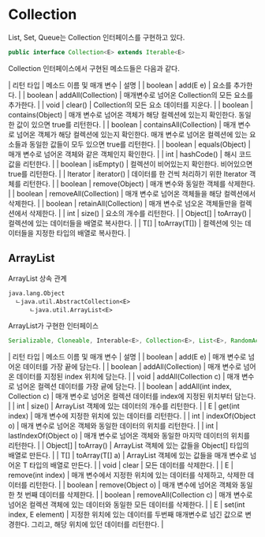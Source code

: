 # Collection

List, Set, Queue는 Collection 인터페이스를 구현하고 있다.

```java
public interface Collection<E> extends Iterable<E>
```

Collection 인터페이스에서 구현된 메소드들은 다음과 같다.

| 리턴 타입 | 메소드 이름 및 매개 변수  | 설명 |
| boolean  | add(E e)                | 요소를 추가한다. |
| boolean  | addAll(Collection)      | 매개변수로 넘어온 Collection의 모든 요소를 추가한다. |
| void     | clear()                 | Collection의 모든 요소 데이터를 지운다. |
| boolean  | contains(Object)        | 매개 변수로 넘어온 객체가 해당 컬렉션에 있는지 확인한다. 동일한 값이 있으면 true를 리턴한다. |
| boolean  | containsAll(Collection) | 매개 변수로 넘어온 객체가 해당 컬렉션에 있는지 확인한다. 매개 변수로 넘어온 컬렉션에 있는 요소들과 동일한 값들이 모두 있으면 true를 리턴한다. |
| boolean  | equals(Object)          | 매개 변수로 넘어온 객체와 같은 객체인지 확인한다. |
| int      | hashCode()              | 해시 코드값을 리턴한다. |
| boolean  | isEmpty()               | 컬렉션이 비어있는지 확인한다. 비어있으면 true를 리턴한다. |
| Iterator | iterator()              | 데이터를 한 건씩 처리하기 위한 Iterator 객체를 리턴한다. |
| boolean  | remove(Object)          | 매개 변수와 동일한 객체를 삭제한다. |
| boolean  | removeAll(Collection)   | 매개 변수로 넘어온 객체들을 해당 컬렉션에서 삭제한다. |
| boolean  | retainAll(Collection)   | 매개 변수로 넘오온 객체들만을 컬렉션에서 삭제한다. |
| int      | size()                  | 요소의 개수를 리턴한다. |
| Object[] | toArray()               | 컬렉션에 있는 데이터들을 배열로 복사한다. |
| <T> T[]  | toArray(T[])            | 컬렉션에 잇는 데이터들을 지정한 타입의 배열로 복사한다. |

## ArrayList

ArrayList 상속 관계

```
java.lang.Object
  ㄴjava.util.AbstractCollection<E>
      ㄴjava.util.ArrayList<E>
```

ArrayList가 구현한 인터페이스

```java
Serializable, Cloneable, Interable<E>, Collection<E>, List<E>, RandomAccess
```

| 리턴 타입 | 메소드 이름 및 매개 변수                       | 설명                                                                   |
| boolean  | add(E e)                                     | 매개 변수로 넘어온 데이터를 가장 끝에 담는다. |
| boolean  | addAll(Collection)                           | 매개 변수로 넘어온 데이터를 지정된 index 위치에 담는다. |
| void     | addAll(Collection<? extends E> c)            | 매개 변수로 넘어온 컬렉션 데이터를 가장 긑에 담는다. |
| boolean  | addAll(int index, Collection<? extends E> c) | 매개 변수로 넘어온 컬렉션 데이터를 index에 지정된 위치부터 담는다. |
| int      | size()                                       | ArrayList 객체에 있는 데이터의 개수를 리턴한다. |
| E         | get(int index)                              | 매개 변수에 지정한 위치에 있는 데이터를 리턴한다. |
| int       | indexOf(Object o)                           | 매개 변수로 넘어온 객체와 동일한 데이터의 위치를 리턴한다. |
| int       | lastIndexOf(Object o)                       | 매개 변수로 넘어온 객체와 동일한 마지막 데이터의 위치를 리턴한다. |
| Object[]  | toArray()                                   | ArrayList 객체에 있는 값들을 Object[] 타입의 배열로 만든다. |
| <T> T[]   | toArray(T[] a)                              | ArrayList 객체에 있는 값들을 매개 변수로 넘어온 T 타입의 배열로 만든다. |
| void      | clear                                       | 모든 데이터를 삭제한다. |
| E         | remove(int index)                           | 매개 변수에서 지정한 위치에 있는 데이터를 삭제하고, 삭제한 데이터를 리턴한다. |
| boolean   | remove(Object o)                            | 매개 변수에 넘어온 객체와 동일한 첫 번째 데이터를 삭제한다. |
| boolean   | removeAll(Collection<?> c)                  | 매개 변수로 넘어온 컬렉션 객체에 있는 데이터와 동일한 모든 데이터를 삭제한다. |
| E         | set(int index, E element)                   | 지정한 위치에 있는 데이터를 두번째 매개변수로 넘긴 값으로 변경한다. 그리고, 해당 위치에 있던 데이터를 리턴한다. |

